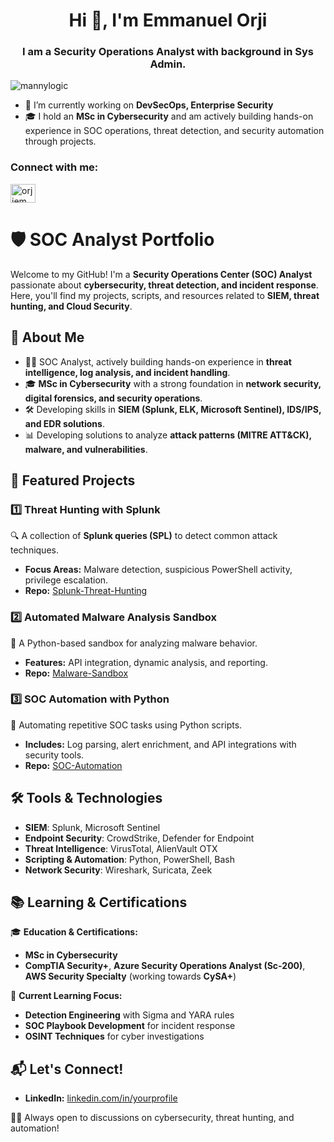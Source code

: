 <h1 align="center">Hi 👋, I'm Emmanuel Orji</h1>
<h3 align="center">I am a Security Operations Analyst with background in Sys Admin.</h3>

<p align="left"> <img src="https://komarev.com/ghpvc/?username=mannylogic&label=Profile%20views&color=0e75b6&style=flat" alt="mannylogic" /> </p>

- 🔭 I’m currently working on **DevSecOps, Enterprise Security**
- 🎓 I hold an **MSc in Cybersecurity** and am actively building hands-on experience in SOC operations, threat detection, and security automation through projects.

<h3 align="left">Connect with me:</h3>
<p align="left">
<a href="https://linkedin.com/in/orjiemmanuelchijindu" target="blank"><img align="center" src="https://raw.githubusercontent.com/rahuldkjain/github-profile-readme-generator/master/src/images/icons/Social/linked-in-alt.svg" alt="orjiemmanuelchijindu" height="30" width="40" /></a>
</p>


# 🛡️ SOC Analyst Portfolio

Welcome to my GitHub! I'm a **Security Operations Center (SOC) Analyst** passionate about **cybersecurity, threat detection, and incident response**. Here, you'll find my projects, scripts, and resources related to **SIEM, threat hunting, and Cloud Security**. 

## 📌 About Me
- 👨‍💻 SOC Analyst, actively building hands-on experience in **threat intelligence, log analysis, and incident handling**.
- 🎓 **MSc in Cybersecurity** with a strong foundation in **network security, digital forensics, and security operations**.
- 🛠 Developing skills in **SIEM (Splunk, ELK, Microsoft Sentinel), IDS/IPS, and EDR solutions**.
- 📊 Developing solutions to analyze **attack patterns (MITRE ATT&CK), malware, and vulnerabilities**.

## 📂 Featured Projects

### 1️⃣ **Threat Hunting with Splunk**
🔍 A collection of **Splunk queries (SPL)** to detect common attack techniques.
- **Focus Areas:** Malware detection, suspicious PowerShell activity, privilege escalation.
- **Repo:** [Splunk-Threat-Hunting](#)

### 2️⃣ **Automated Malware Analysis Sandbox**
🦠 A Python-based sandbox for analyzing malware behavior.
- **Features:** API integration, dynamic analysis, and reporting.
- **Repo:** [Malware-Sandbox](#)

### 3️⃣ **SOC Automation with Python**
🤖 Automating repetitive SOC tasks using Python scripts.
- **Includes:** Log parsing, alert enrichment, and API integrations with security tools.
- **Repo:** [SOC-Automation](#)

## 🛠️ Tools & Technologies
- **SIEM**: Splunk, Microsoft Sentinel
- **Endpoint Security**: CrowdStrike, Defender for Endpoint
- **Threat Intelligence**: VirusTotal, AlienVault OTX
- **Scripting & Automation**: Python, PowerShell, Bash
- **Network Security**: Wireshark, Suricata, Zeek

## 📚 Learning & Certifications
🎓 **Education & Certifications:** 
- **MSc in Cybersecurity**
- **CompTIA Security+**, **Azure Security Operations Analyst (Sc-200)**, **AWS Security Specialty** (working towards **CySA+**)

📖 **Current Learning Focus:**
- **Detection Engineering** with Sigma and YARA rules
- **SOC Playbook Development** for incident response
- **OSINT Techniques** for cyber investigations

## 📬 Let's Connect!
- **LinkedIn:** [linkedin.com/in/yourprofile](#)


👨‍💻 Always open to discussions on cybersecurity, threat hunting, and automation!
